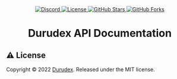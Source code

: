 <div align="center">
    <a href="https://discord.gg/4qcXbeVehZ">
        <img alt="Discord" src="https://img.shields.io/discord/882288646517035028?label=%F0%9F%92%AC%20discord">
    </a>
    <a href="https://github.com/durudex/durudex-api-docs/blob/main/LICENSE">
        <img alt="License" src="https://img.shields.io/github/license/durudex/durudex-api-docs?label=%F0%9F%93%95%20license">
    </a>
    <a href="https://github.com/durudex/durudex-api-docs/stargazers">
        <img alt="GitHub Stars" src="https://img.shields.io/github/stars/durudex/durudex-api-docs?label=%E2%AD%90%20stars&logo=sdf">
    </a>
    <a href="https://github.com/durudex/durudex-api-docs/network">
        <img alt="GitHub Forks" src="https://img.shields.io/github/forks/durudex/durudex-api-docs?label=%F0%9F%93%81%20forks">
    </a>
</div>

<h1 align="center"> Durudex API Documentation</h1>

## ⚠️ License
Copyright © 2022 [Durudex](https://github.com/durudex). Released under the MIT license.
